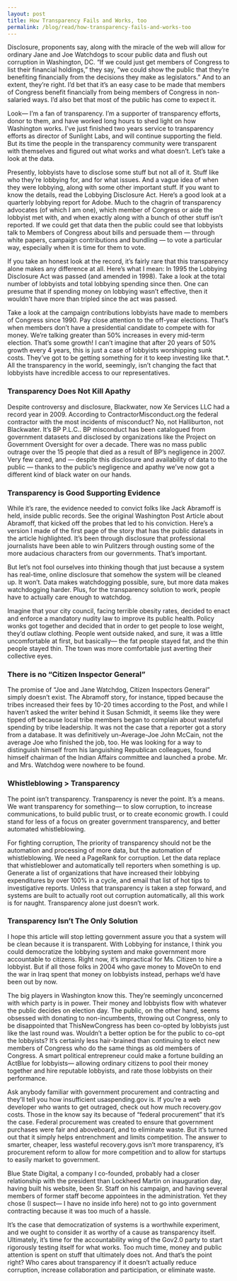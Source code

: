 ```yaml
---
layout: post
title: How Transparency Fails and Works, too
permalink: /blog/read/how-transparency-fails-and-works-too
---
```

 Disclosure, proponents say, along with the miracle of the web will allow for ordinary Jane and Joe Watchdogs to scour public data and flush out corruption in Washington, DC. “If we could just get members of Congress to list their financial holdings,” they say, “we could show the public that they’re benefiting financially from the decisions they make as legislators.” And to an extent, they’re right. I’d bet that it’s an easy case to be made that members of Congress benefit financially from being members of Congress in non-salaried ways. I’d also bet that most of the public has come to expect it.

 Look— I’m a fan of transparency. I’m a supporter of transparency efforts, donor to them, and have worked long hours to shed light on how Washington works. I’ve just finished two years service to transparency efforts as director of Sunlight Labs, and will continue supporting the field. But its time the people in the transparency community were transparent with themselves and figured out what works and what doesn’t. Let’s take a look at the data.

 Presently, lobbyists have to disclose some stuff but not all of it. Stuff like who they’re lobbying for, and for what issues. And a vague idea of when they were lobbying, along with some other important stuff. If you want to know the details, read the Lobbying Disclosure Act. Here’s a good look at a quarterly lobbying report for Adobe. Much to the chagrin of transparency advocates (of which I am one), which member of Congress or aide the lobbyist met with, and when exactly along with a bunch of other stuff isn’t reported. If we could get that data then the public could see that lobbyists talk to Members of Congress about bills and persuade them — through white papers, campaign contributions and bundling — to vote a particular way, especially when it is time for them to vote.

 If you take an honest look at the record, it’s fairly rare that this transparency alone makes any difference at all. Here’s what I mean: In 1995 the Lobbying Disclosure Act was passed (and amended in 1998). Take a look at the total number of lobbyists and total lobbying spending since then. One can presume that if spending money on lobbying wasn’t effective, then it wouldn’t have more than tripled since the act was passed.

 Take a look at the campaign contributions lobbyists have made to members of Congress since 1990. Pay close attention to the off-year elections. That’s when members don’t have a presidential candidate to compete with for money. We’re talking greater than 50% increases in every mid-term election. That’s some growth! I can’t imagine that after 20 years of 50% growth every 4 years, this is just a case of lobbyists worshipping sunk costs. They’ve got to be getting something for it to keep investing like that.\*. All the transparency in the world, seemingly, isn’t changing the fact that lobbyists have incredible access to our representatives.

###  Transparency Does Not Kill Apathy

 Despite controversy and disclosure, Blackwater, now Xe Services LLC had a record year in 2009. According to ContractorMisconduct.org the federal contractor with the most incidents of misconduct? No, not Halliburton, not Blackwater. It’s BP P.L.C.. BP misconduct has been catalogued from government datasets and disclosed by organizations like the Project on Government Oversight for over a decade. There was no mass public outrage over the 15 people that died as a result of BP’s negligence in 2007. Very few cared, and — despite this disclosure and availability of data to the public — thanks to the public’s negligence and apathy we’ve now got a different kind of black water on our hands.

###  Transparency is Good Supporting Evidence

 While it’s rare, the evidence needed to convict folks like Jack Abramoff is held, inside public records. See the original Washington Post Article about Abramoff, that kicked off the probes that led to his conviction. Here’s a version I made of the first page of the story that has the public datasets in the article highlighted. It’s been through disclosure that professional journalists have been able to win Pulitzers through ousting some of the more audacious characters from our governments. That’s important.

 But let’s not fool ourselves into thinking though that just because a system has real-time, online disclosure that somehow the system will be cleaned up. It won’t. Data makes watchdogging possible, sure, but more data makes watchdogging harder. Plus, for the transparency solution to work, people have to actually care enough to watchdog.

 Imagine that your city council, facing terrible obesity rates, decided to enact and enforce a mandatory nudity law to improve its public health. Policy wonks got together and decided that in order to get people to lose weight, they’d outlaw clothing. People went outside naked, and sure, it was a little uncomfortable at first, but basically— the fat people stayed fat, and the thin people stayed thin. The town was more comfortable just averting their collective eyes.

###  There is no “Citizen Inspector General”

 The promise of “Joe and Jane Watchdog, Citizen Inspectors General” simply doesn’t exist. The Abramoff story, for instance, tipped because the tribes increased their fees by 10-20 times according to the Post, and while I haven’t asked the writer behind it Susan Schmidt, it seems like they were tipped off because local tribe members began to complain about wasteful spending by tribe leadership. It was not the case that a reporter got a story from a database. It was definitively un-Average-Joe John McCain, not the average Joe who finished the job, too. He was looking for a way to distinguish himself from his languishing Republican colleagues, found himself chairman of the Indian Affairs committee and launched a probe. Mr. and Mrs. Watchdog were nowhere to be found.

###  Whistleblowing > Transparency

 The point isn’t transparency. Transparency is never the point. It’s a means. We want transparency for something— to slow corruption, to increase communications, to build public trust, or to create economic growth. I could stand for less of a focus on greater government transparency, and better automated whistleblowing.

 For fighting corruption, The priority of transparency should not be the automation and processing of more data, but the automation of whistleblowing. We need a PageRank for corruption. Let the data replace that whistleblower and automatically tell reporters when something is up. Generate a list of organizations that have increased their lobbying expenditures by over 100% in a cycle, and email that list of hot tips to investigative reports. Unless that transparency is taken a step forward, and systems are built to actually root out corruption automatically, all this work is for naught. Transparency alone just doesn’t work.

###  Transparency Isn’t The Only Solution

 I hope this article will stop letting government assure you that a system will be clean because it is transparent. With Lobbying for instance, I think you could democratize the lobbying system and make government more accountable to citizens. Right now, it’s impractical for Ms. Citizen to hire a lobbyist. But if all those folks in 2004 who gave money to MoveOn to end the war in Iraq spent that money on lobbyists instead, perhaps we’d have been out by now.

 The big players in Washington know this. They’re seemingly unconcerned with which party is in power. Their money and lobbyists flow with whatever the public decides on election day. The public, on the other hand, seems obsessed with donating to non-incumbents, throwing out Congress, only to be disappointed that ThisNewCongress has been co-opted by lobbyists just like the last round was. Wouldn’t a better option be for the public to co-opt the lobbyists? It’s certainly less hair-brained than continuing to elect new members of Congress who do the same things as old members of Congress. A smart political entrepreneur could make a fortune building an ActBlue for lobbyists— allowing ordinary citizens to pool their money together and hire reputable lobbyists, and rate those lobbyists on their performance.

 Ask anybody familiar with government procurement and contracting and they’ll tell you how insufficient usaspending.gov is. If you’re a web developer who wants to get outraged, check out how much recovery.gov costs. Those in the know say its because of “federal procurement” that it’s the case. Federal procurement was created to ensure that government purchases were fair and aboveboard, and to eliminate waste. But it’s turned out that it simply helps entrenchment and limits competition. The answer to smarter, cheaper, less wasteful recovery.govs isn’t more transparency, it’s procurement reform to allow for more competition and to allow for startups to easily market to government.

 Blue State Digital, a company I co-founded, probably had a closer relationship with the president than Lockheed Martin on inauguration day, having built his website, been Sr. Staff on his campaign, and having several members of former staff become appointees in the administration. Yet they chose (I suspect— I have no inside info here) not to go into government contracting because it was too much of a hassle.

 It’s the case that democratization of systems is a worthwhile experiment, and we ought to consider it as worthy of a cause as transparency itself. Ultimately, it’s time for the accountability wing of the Gov2.0 party to start rigorously testing itself for what works. Too much time, money and public attention is spent on stuff that ultimately does not. And that’s the point right? Who cares about transparency if it doesn’t actually reduce corruption, increase collaboration and participation, or eliminate waste.
